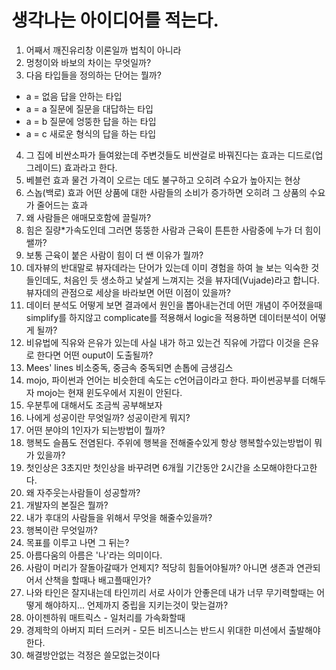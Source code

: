 # 생각나는 아이디어를 적는다.

1. 어째서 깨진유리창 이론일까 법칙이 아니라
2. 멍청이와 바보의 차이는 무엇일까?
3. 다음 타입들을 정의하는 단어는 뭘까?
- a = 없음 답을 안하는 타입 
- a = a 질문에 질문을 대답하는 타입
- a = b 질문에 엉뚱한 답을 하는 타입
- a = c 새로운 형식의 답을 하는 타입

4. 그 집에 비싼소파가 들여왔는데 주변것들도 비싼걸로 바꿔진다는 효과는 디드로(업그레이드) 효과라고 한다.
5. 베블런 효과 물건 가격이 오르는 데도 불구하고 오히려 수요가 높아지는 현상
6. 스놉(백로) 효과 어떤 상품에 대한 사람들의 소비가 증가하면 오히려 그 상품의 수요가 줄어드는 효과
8. 왜 사람들은 애매모호함에 끌릴까?
9. 힘은 질량*가속도인데 그러면 뚱뚱한 사람과 근육이 튼튼한 사람중에 누가 더 힘이 쌜까?
10. 보통 근육이 붙은 사람이 힘이 더 쌘 이유가 뭘까?
11. 데자뷰의 반대말로 뷰자데라는 단어가 있는데
    이미 경험을 하여 늘 보는 익숙한 것들인데도, 처음인 듯 생소하고 낯설게 느껴지는 것을 뷰자데(Vujade)라고 합니다.
    뷰자데의 관점으로 세상을 바라보면 어떤 이점이 있을까?
12. 데이터 분석도 어떻게 보면 결과에서 원인을 뽑아내는건데 어떤 개념이 주어졌을때
    simplify를 하지않고 complicate를 적용해서 logic을 적용하면 데이터분석이 어떻게 될까?
13. 비유법에 직유와 은유가 있는데 사실 내가 하고 있는건 직유에 가깝다 이것을 은유로 한다면 어떤 ouput이 도출될까?
14. Mees' lines 비소중독, 중금속 중독되면 손톱에 금생김스
15. mojo, 파이썬과 언어는 비슷한데 속도는 c언어급이라고 한다. 파이썬공부를 더해두자 mojo는 현재 윈도우에서 지원이 안된다.
16. 우분투에 대해서도 조금씩 공부해보자
17. 나에게 성공이란 무엇일까? 성공이란게 뭐지?
18. 어떤 분야의 1인자가 되는방법이 뭘까?
19. 행복도 슬픔도 전염된다. 주위에 행복을 전해줄수있게 항상 행복할수있는방법이 뭐가 있을까?
20. 첫인상은 3초지만 첫인상을 바꾸려면 6개월 기간동안 2시간을 소모해야한다고한다.
21. 왜 자주웃는사람들이 성공할까?
22. 개발자의 본질은 뭘까?
23. 내가 후대의 사람들을 위해서 무엇을 해줄수있을까?
24. 행복이란 무엇일까?
25. 목표를 이루고 나면 그 뒤는?
26. 아름다움의 아름은 '나'라는 의미이다.
27. 사람이 머리가 잘돌아갈때가 언제지? 적당히 힘들어야될까? 아니면 생존과 연관되어서 산책을 할때나 배고플때인가?
28. 나와 타인은 잘지내는데 타인끼리 서로 사이가 안좋은데 내가 너무 무기력할때는 어떻게 해야하지... 언제까지 중립을 지키는것이 맞는걸까?
29. 아이젠하워 매트릭스 - 일처리를 가속화할때
30. 경제학의 아버지 피터 드러커 - 모든 비즈니스는 반드시 위대한 미션에서 출발해야한다.
31. 해결방안없는 걱정은 쓸모없는것이다